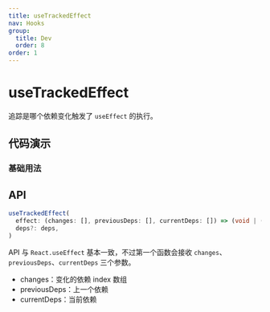 ```yaml
---
title: useTrackedEffect
nav: Hooks
group:
  title: Dev
  order: 8
order: 1
---
```


# useTrackedEffect

追踪是哪个依赖变化触发了 `useEffect` 的执行。

## 代码演示

### 基础用法

<code src="./demo/demo1.tsx"></code>

## API

```typescript
useTrackedEffect(
  effect: (changes: [], previousDeps: [], currentDeps: []) => (void | (() => void | undefined)),
  deps?: deps,
)
```

API 与 `React.useEffect` 基本一致，不过第一个函数会接收 `changes`、`previousDeps`、`currentDeps` 三个参数。

- changes：变化的依赖 index 数组
- previousDeps：上一个依赖
- currentDeps：当前依赖
